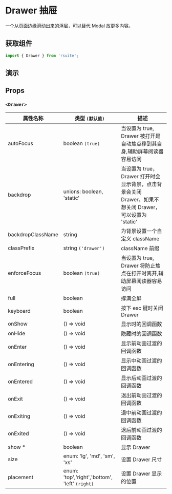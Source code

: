 # Drawer 抽屉

一个从页面边缘滑动出来的浮层，可以替代 Modal 放更多内容。

## 获取组件

```js
import { Drawer } from 'rsuite';
```

## 演示

<!--{demo}-->

## Props

### `<Drawer>`

| 属性名称          | 类型 `(默认值)`                                | 描述                                                                                                    |
| ----------------- | ---------------------------------------------- | ------------------------------------------------------------------------------------------------------- |
| autoFocus         | boolean `(true)`                               | 当设置为 true, Drawer 被打开是自动焦点移到其自身,辅助屏幕阅读器容易访问                                 |
| backdrop          | unions: boolean, 'static'                      | 当设置为 true，Drawer 打开时会显示背景，点击背景会关闭 Drawer，如果不想关闭 Drawer，可以设置为 'static' |
| backdropClassName | string                                         | 为背景设置一个自定义 className                                                                          |
| classPrefix       | string `('drawer')`                            | className 前缀                                                                                          |
| enforceFocus      | boolean `(true)`                               | 当设置为 true, Drawer 将防止焦点在打开时离开,辅助屏幕阅读器容易访问                                     |
| full              | boolean                                        | 撑满全屏                                                                                                |
| keyboard          | boolean                                        | 按下 esc 键时关闭 Drawer                                                                                |
| onShow            | () => void                                     | 显示时的回调函数                                                                                        |
| onHide            | () => void                                     | 隐藏时的回调函数                                                                                        |
| onEnter           | () => void                                     | 显示前动画过渡的回调函数                                                                                |
| onEntering        | () => void                                     | 显示中动画过渡的回调函数                                                                                |
| onEntered         | () => void                                     | 显示后动画过渡的回调函数                                                                                |
| onExit            | () => void                                     | 退出前动画过渡的回调函数                                                                                |
| onExiting         | () => void                                     | 退中前动画过渡的回调函数                                                                                |
| onExited          | () => void                                     | 退后前动画过渡的回调函数                                                                                |
| show \*           | boolean                                        | 显示 Drawer                                                                                             |
| size              | enum: 'lg', 'md', 'sm', 'xs'                   | 设置 Drawer 尺寸                                                                                        |
| placement         | enum: 'top','right','bottom', 'left' `(right)` | 设置 Drawer 显示的位置                                                                                  |
